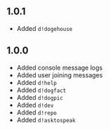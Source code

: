 ## 1.0.1
* Added `d!dogehouse`

## 1.0.0
* Added console message logs
* Added user joining messages
* Added `d!help`
* Added `d!dogfact`
* Added `d!dogpic`
* Added `d!dev`
* Added `d!repo`
* Added `d!asktospeak`